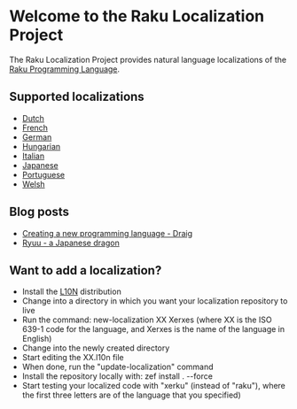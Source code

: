 # Welcome to the Raku Localization Project

The Raku Localization Project provides natural language localizations of the [Raku Programming Language](https://raku.org).

## Supported localizations

- [Dutch](https://raku.land/zef:l10n/L10N::NL)
- [French](https://raku.land/zef:l10n/L10N::FR)
- [German](https://raku.land/zef:l10n/L10N::DE)
- [Hungarian](https://raku.land/zef:l10n/L10N::HU)
- [Italian](https://raku.land/zef:l10n/L10N::IT)
- [Japanese](https://raku.land/zef:l10n/L10N::JA)
- [Portuguese](https://raku.land/zef:l10n/L10N::PT)
- [Welsh](https://raku.land/zef:l10n/L10N::CY)

## Blog posts

- [Creating a new programming language - Draig](https://dev.to/finanalyst/creating-a-new-programming-language-draig-503p)
- [Ryuu - a Japanese dragon](https://dev.to/finanalyst/ryuu-a-japanese-dragon-2e7m)

## Want to add a localization?

- Install the [L10N](https://raku.land/zef:l10n/L10N) distribution
- Change into a directory in which you want your localization repository to live
- Run the command: new-localization XX Xerxes  (where XX is the ISO 639-1 code for the language, and Xerxes is the name of the language in English)
- Change into the newly created directory
- Start editing the XX.l10n file
- When done, run the "update-localization" command
- Install the repository locally with: zef install . --force
- Start testing your localized code with "xerku" (instead of "raku"), where the first three letters are of the language that you specified)
